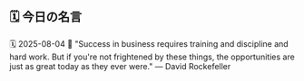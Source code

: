 ## 🗓️ 今日の名言

<!--START_SECTION:quote-->
🗓️ 2025-08-04
💬 "Success in business requires training and discipline and hard work. But if you're not frightened by these things, the opportunities are just as great today as they ever were." — David Rockefeller
<!--END_SECTION:quote-->
